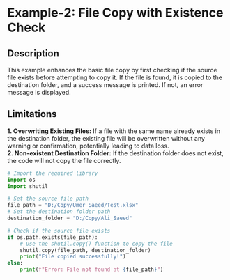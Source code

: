 # Example-2: File Copy with Existence Check

## Description

This example enhances the basic file copy by first checking if the source file exists before attempting to copy it. If the file is found, it is copied to the destination folder, and a success message is printed. If not, an error message is displayed.

## Limitations

**1. Overwriting Existing Files:** If a file with the same name already exists in the destination folder, the existing file will be overwritten without any warning or confirmation, potentially leading to data loss.<br>
**2. Non-existent Destination Folder:** If the destination folder does not exist, the code will not copy the file correctly.


```python
# Import the required library
import os
import shutil

# Set the source file path
file_path = "D:/Copy/Umer_Saeed/Test.xlsx"
# Set the destination folder path
destination_folder = "D:/Copy/Ali_Saeed"

# Check if the source file exists
if os.path.exists(file_path):
    # Use the shutil.copy() function to copy the file
    shutil.copy(file_path, destination_folder)
    print("File copied successfully!")
else:
    print(f"Error: File not found at {file_path}")
```
